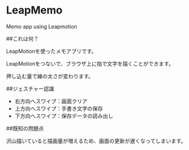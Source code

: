 # LeapMemo
Memo app using Leapmotion

##これは何？

LeapMotionを使ったメモアプリです。

LeapMotionをつないで、ブラウザ上に指で文字を描くことができます。

押し込む量で線の太さが変わります。

##ジェスチャー認識

* 右方向へスワイプ：画面クリア
* 上方向へスワイプ：手書き文字の保存
* 下方向へスワイプ：保存データの読み出し

##既知の問題点

沢山描いていると描画量が増えるため、画面の更新が遅くなってしまいます。
